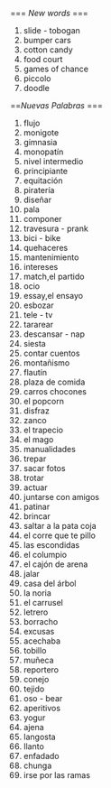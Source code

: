 === *New words* ===

1. slide - tobogan
2. bumper cars
3. cotton candy
4. food court
5. games of chance
6. piccolo
7. doodle

==*Nuevas Palabras* ===

1. flujo
2. monigote
3. gimnasia
4. monopatín
5. nivel intermedio
6. principiante
7. equitación
8. piratería
9. diseñar
10. pala
11. componer
12. travesura - prank
13. bici - bike
14. quehaceres
15. mantenimiento
16. intereses
17. match,el partido
18. ocio
19. essay,el ensayo
20. esbozar
21. tele - tv
22. tararear
23. descansar - nap
24. siesta
25. contar cuentos
26. montañismo
27. flautín
28. plaza de comida
29. carros chocones
30. el popcorn
31. disfraz
32. zanco
33. el trapecio
34. el mago
35. manualidades
36. trepar
37. sacar fotos
38. trotar
39. actuar
40. juntarse con amigos
41. patinar
42. brincar
43. saltar a la pata coja
44. el corre que te pillo
45. las escondidas
46. el columpio
47. el cajón de arena
48. jalar
49. casa del árbol
50. la noria
51. el carrusel
52. letrero
53. borracho
54. excusas
55. acechaba
56. tobillo
57. muñeca
58. reportero
59. conejo
60. tejido
61. oso - bear
62. aperitivos
63. yogur
64. ajena
65. langosta
66. llanto
67. enfadado
68. chunga
69. irse por las ramas

